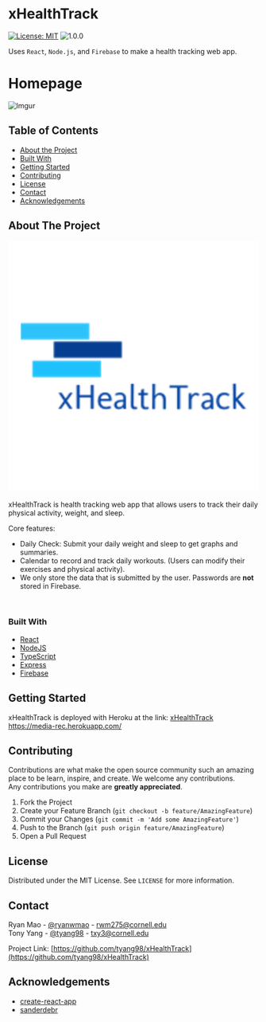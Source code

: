 # xHealthTrack
[![License: MIT](https://img.shields.io/badge/License-MIT-blue.svg)](https://opensource.org/licenses/MIT)
![1.0.0](https://img.shields.io/badge/version-1.0.0-blue.svg)

Uses `React`, `Node.js`, and `Firebase` to make a health tracking web app. 

# Homepage
![Imgur](https://i.imgur.com/hZQmPca.png)

<!-- TABLE OF CONTENTS -->
## Table of Contents

* [About the Project](#about-the-project)
* [Built With](#built-with)
* [Getting Started](#getting-started)
* [Contributing](#contributing)
* [License](#license)
* [Contact](#contact)
* [Acknowledgements](#acknowledgements)



<!-- ABOUT THE PROJECT -->
## About The Project

 <img src="./frontend/src/images/logo.png" alt="Logo" width="1000">

xHealthTrack is health tracking web app that allows users to track their daily physical activity, weight, and sleep.

Core features:
* Daily Check: Submit your daily weight and sleep to get graphs and summaries.
* Calendar to record and track daily workouts. (Users can modify their exercises and physical activity).
* We only store the data that is submitted by the user. Passwords are **not** stored in Firebase.

<br />

### Built With
* [React](https://reactjs.org/)
* [NodeJS](https://nodejs.org/en/)
* [TypeScript](https://www.typescriptlang.org/)
* [Express](https://expressjs.com/)
* [Firebase](https://firebase.google.com/)

<!-- GETTING STARTED -->
## Getting Started

xHealthTrack is deployed with Heroku at the link:
[xHealthTrack](https://media-rec.herokuapp.com/) <br />
https://media-rec.herokuapp.com/


<!-- CONTRIBUTING -->
## Contributing

Contributions are what make the open source community such an amazing place to be learn, inspire, and create. We welcome any contributions. <br/> 
Any contributions you make are **greatly appreciated**.

1. Fork the Project
2. Create your Feature Branch (`git checkout -b feature/AmazingFeature`)
3. Commit your Changes (`git commit -m 'Add some AmazingFeature'`)
4. Push to the Branch (`git push origin feature/AmazingFeature`)
5. Open a Pull Request

<!-- LICENSE -->
## License

Distributed under the MIT License. See `LICENSE` for more information.

<!-- CONTACT -->
## Contact

Ryan Mao - [@ryanwmao](https://github.com/ryanwmao) - rwm275@cornell.edu <br/>
Tony Yang - [@tyang98](https://github.com/tyang98) - txy3@cornell.edu

Project Link: [https://github.com/tyang98/xHealthTrack](https://github.com/tyang98/xHealthTrack)



<!-- ACKNOWLEDGEMENTS -->
## Acknowledgements
* [create-react-app](https://reactjs.org/docs/create-a-new-react-app.html)
* [sanderdebr](https://dev.to/sanderdebr)



